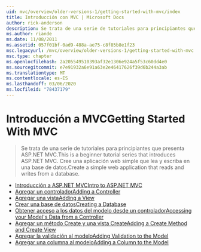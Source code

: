 ```yaml
---
uid: mvc/overview/older-versions-1/getting-started-with-mvc/index
title: Introducción con MVC | Microsoft Docs
author: rick-anderson
description: Se trata de una serie de tutoriales para principiantes que presenta ASP.NET MVC. Cree una aplicación web simple que lea y escriba en una base de datos.
ms.author: riande
ms.date: 11/08/2011
ms.assetid: 057f01bf-0ad9-488a-ae75-c8f85b8e1f23
msc.legacyurl: /mvc/overview/older-versions-1/getting-started-with-mvc
msc.type: chapter
ms.openlocfilehash: 2a205549510393af32e1306e924a5f53c60dd4e0
ms.sourcegitcommit: e7e91932a6e91a63e2e46417626f39d6b244a3ab
ms.translationtype: MT
ms.contentlocale: es-ES
ms.lasthandoff: 03/06/2020
ms.locfileid: "78437179"
---
```

# <a name="getting-started-with-mvc"></a><span data-ttu-id="c4d67-104">Introducción a MVC</span><span class="sxs-lookup"><span data-stu-id="c4d67-104">Getting Started With MVC</span></span>

> <span data-ttu-id="c4d67-105">Se trata de una serie de tutoriales para principiantes que presenta ASP.NET MVC.</span><span class="sxs-lookup"><span data-stu-id="c4d67-105">This is a beginner tutorial series that introduces ASP.NET MVC.</span></span> <span data-ttu-id="c4d67-106">Cree una aplicación web simple que lea y escriba en una base de datos.</span><span class="sxs-lookup"><span data-stu-id="c4d67-106">Create a simple web application that reads and writes from a database.</span></span>

- [<span data-ttu-id="c4d67-107">Introducción a ASP.NET MVC</span><span class="sxs-lookup"><span data-stu-id="c4d67-107">Intro to ASP.NET MVC</span></span>](getting-started-with-mvc-part1.md)
- [<span data-ttu-id="c4d67-108">Agregar un controlador</span><span class="sxs-lookup"><span data-stu-id="c4d67-108">Adding a Controller</span></span>](getting-started-with-mvc-part2.md)
- [<span data-ttu-id="c4d67-109">Agregar una vista</span><span class="sxs-lookup"><span data-stu-id="c4d67-109">Adding a View</span></span>](getting-started-with-mvc-part3.md)
- [<span data-ttu-id="c4d67-110">Crear una base de datos</span><span class="sxs-lookup"><span data-stu-id="c4d67-110">Creating a Database</span></span>](getting-started-with-mvc-part4.md)
- [<span data-ttu-id="c4d67-111">Obtener acceso a los datos del modelo desde un controlador</span><span class="sxs-lookup"><span data-stu-id="c4d67-111">Accessing your Model's Data from a Controller</span></span>](getting-started-with-mvc-part5.md)
- [<span data-ttu-id="c4d67-112">Agregar un método Create y una vista Create</span><span class="sxs-lookup"><span data-stu-id="c4d67-112">Adding a Create Method and Create View</span></span>](getting-started-with-mvc-part6.md)
- [<span data-ttu-id="c4d67-113">Agregar la validación al modelo</span><span class="sxs-lookup"><span data-stu-id="c4d67-113">Adding Validation to the Model</span></span>](getting-started-with-mvc-part7.md)
- [<span data-ttu-id="c4d67-114">Agregar una columna al modelo</span><span class="sxs-lookup"><span data-stu-id="c4d67-114">Adding a Column to the Model</span></span>](getting-started-with-mvc-part8.md)
